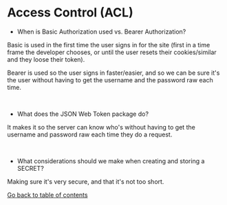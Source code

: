 #  Access Control (ACL)



* When is Basic Authorization used vs. Bearer Authorization?

Basic is used in the first time the user signs in for the site (first in a time frame the developer chooses, or until the user resets their cookies/similar and they loose their token).

Bearer is used so the user signs in faster/easier, and so we can be sure it's the user without having to get the username and the password raw each time.

&nbsp;

* What does the JSON Web Token package do?

It makes it so the server can know who's without having to get the username and password raw each time they do a request.

&nbsp;

* What considerations should we make when creating and storing a SECRET?

Making sure it's very secure, and that it's not too short.

[Go back to table of contents](https://suhaib*ersan.github.io/reading*notes/) 